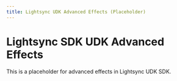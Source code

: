 ```yaml
---
title: Lightsync UDK Advanced Effects (Placeholder)
---
```


# Lightsync SDK UDK Advanced Effects

This is a placeholder for advanced effects in Lightsync UDK SDK.